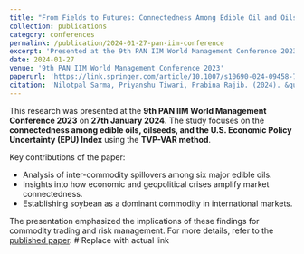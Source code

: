 ```yaml
---
title: "From Fields to Futures: Connectedness Among Edible Oil and Oilseeds—Where Soybean Leads, Others Follow"
collection: publications
category: conferences
permalink: /publication/2024-01-27-pan-iim-conference
excerpt: 'Presented at the 9th PAN IIM World Management Conference 2023, this study examines the connectedness among edible oils, oilseeds, and the U.S. Economic Policy Uncertainty Index.'
date: 2024-01-27
venue: '9th PAN IIM World Management Conference 2023'
paperurl: 'https://link.springer.com/article/10.1007/s10690-024-09458-7' # Replace with actual paper link
citation: 'Nilotpal Sarma, Priyanshu Tiwari, Prabina Rajib. (2024). &quot;From Fields to Futures: Connectedness Among Edible Oil and Oilseeds—Where Soybean Leads, Others Follow.&quot; Presented at the 9th PAN IIM World Management Conference 2023.'
---
```


This research was presented at the **9th PAN IIM World Management Conference 2023** on **27th January 2024**. The study focuses on the **connectedness among edible oils, oilseeds, and the U.S. Economic Policy Uncertainty (EPU) Index** using the **TVP-VAR method**.  

Key contributions of the paper:  
- Analysis of inter-commodity spillovers among six major edible oils.  
- Insights into how economic and geopolitical crises amplify market connectedness.  
- Establishing soybean as a dominant commodity in international markets.  

The presentation emphasized the implications of these findings for commodity trading and risk management. For more details, refer to the [published paper](https://link.springer.com/article/10.1007/s10690-024-09458-7). # Replace with actual link
